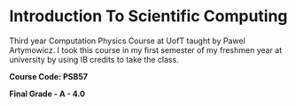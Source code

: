 # Introduction To Scientific Computing

Third year Computation Physics Course at UofT taught by Pawel Artymowicz. I took this course in my first semester of my freshmen year at university by using IB credits to take the class.

**Course Code: PSB57**

**Final Grade - A - 4.0**

